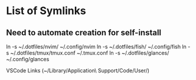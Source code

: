 # List of Symlinks

## Need to automate creation for self-install

ln -s ~/.dotfiles/nvim/ ~/.config/nvim
ln -s ~/.dotfiles/fish/ ~/.config/fish
ln -s ~/.dotfiles/tmux/tmux.conf ~/.tmux.conf
ln -s ~/.dotfiles/glances/ ~/.config/glances

VSCode Links (~/Library/Application\ Support/Code/User/)
